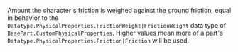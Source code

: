 Amount the character's friction is weighed against the ground friction,
equal in behavior to the
`Datatype.PhysicalProperties.FrictionWeight|FrictionWeight` data type of
[`BasePart.CustomPhysicalProperties`](https://create.roblox.com/docs/reference/engine/classes/BasePart#CustomPhysicalProperties). Higher values mean more of a
part's `Datatype.PhysicalProperties.Friction|Friction` will be used.